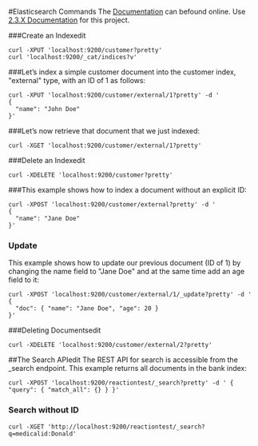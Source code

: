 #Elasticsearch Commands
The [Documentation](https://www.elastic.co/guide/index.html) can befound online.
Use [2.3.X Documentation](https://www.elastic.co/guide/en/elasticsearch/reference/2.3/index.html) for this project.

###Create an Indexedit
```
curl -XPUT 'localhost:9200/customer?pretty'
curl 'localhost:9200/_cat/indices?v'
```

###Let’s index a simple customer document into the customer index, "external" type, with an ID of 1 as follows:
```
curl -XPUT 'localhost:9200/customer/external/1?pretty' -d '
{
  "name": "John Doe"
}'
```
###Let’s now retrieve that document that we just indexed:
```
curl -XGET 'localhost:9200/customer/external/1?pretty'

```
###Delete an Indexedit
```
curl -XDELETE 'localhost:9200/customer?pretty'
```
###This example shows how to index a document without an explicit ID:
```
curl -XPOST 'localhost:9200/customer/external?pretty' -d '
{
  "name": "Jane Doe"
}'
```
### Update
This example shows how to update our previous document (ID of 1) by changing the name field to "Jane Doe" and at the same time add an age field to it:
```
curl -XPOST 'localhost:9200/customer/external/1/_update?pretty' -d '
{
  "doc": { "name": "Jane Doe", "age": 20 }
}'
```
###Deleting Documentsedit
```
curl -XDELETE 'localhost:9200/customer/external/2?pretty'
```

##The Search APIedit
The REST API for search is accessible from the _search endpoint. This example returns all documents in the bank index:
```
curl -XPOST 'localhost:9200/reactiontest/_search?pretty' -d ' { "query": { "match_all": {} } }'
```
### Search without ID
```
curl -XGET 'http://localhost:9200/reactiontest/_search?q=medicalid:Donald'

```
###
```


```
###
```


```
###
```


```
###
```


```
###
```


```
###
```


```
